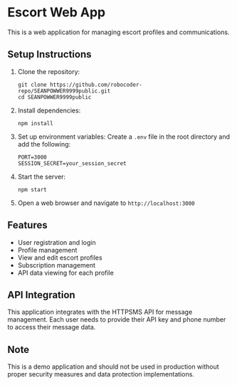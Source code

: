 
# Escort Web App

This is a web application for managing escort profiles and communications.

## Setup Instructions

1. Clone the repository:
   ```
   git clone https://github.com/robocoder-repo/SEANPOWWER9999public.git
   cd SEANPOWWER9999public
   ```

2. Install dependencies:
   ```
   npm install
   ```

3. Set up environment variables:
   Create a `.env` file in the root directory and add the following:
   ```
   PORT=3000
   SESSION_SECRET=your_session_secret
   ```

4. Start the server:
   ```
   npm start
   ```

5. Open a web browser and navigate to `http://localhost:3000`

## Features

- User registration and login
- Profile management
- View and edit escort profiles
- Subscription management
- API data viewing for each profile

## API Integration

This application integrates with the HTTPSMS API for message management. Each user needs to provide their API key and phone number to access their message data.

## Note

This is a demo application and should not be used in production without proper security measures and data protection implementations.
